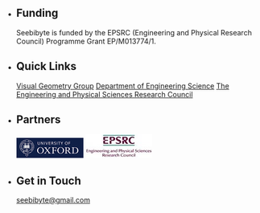 
*	## Funding

	Seebibyte is funded by the EPSRC (Engineering and Physical Research Council) Programme Grant EP/M013774/1.

*	## Quick Links

	[Visual Geometry Group](http://www.robots.ox.ac.uk/~vgg/)
	[Department of Engineering Science](http://www.eng.ox.ac.uk/)
	[The Engineering and Physical Sciences Research Council](https://www.epsrc.ac.uk/)

*	## Partners

	![](images/oxford.png)
	![](images/epsrc.jpg)

*	## Get in Touch

	[seebibyte@gmail.com](mailto:seebibyte@gmail.com)
